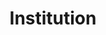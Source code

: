 ---
title: Institution
description: We publish open data
permalink: /dataset/_key_
layout: dataset-key
---